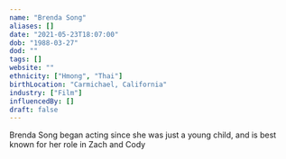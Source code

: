 ```yaml
---
name: "Brenda Song"
aliases: []
date: "2021-05-23T18:07:00"
dob: "1988-03-27"
dod: ""
tags: []
website: ""
ethnicity: ["Hmong", "Thai"]
birthLocation: "Carmichael, California"
industry: ["Film"]
influencedBy: []
draft: false
---
```


Brenda Song began acting since she was just a young child, and is best known for her role in Zach and Cody
